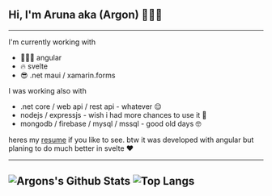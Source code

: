 ## Hi, I'm Aruna aka (Argon) 👨🏻‍💻
---

I'm currently working with 
  - 👨🏻‍💻 angular
  - 🔥 svelte
  - 😎 .net maui / xamarin.forms

I was working also with
  - .net core / web api / rest api - whatever 😌
  - nodejs / expressjs - wish i had more chances to use it 🥺
  - mongodb / firebase / mysql / mssql - good old days 🤓

heres my [resume](https://onlyargon.github.io/resume/) if you like to see. btw it was developed with angular but planing to do much better in svelte ❤️

---
![Argons's Github Stats](https://github-readme-stats.vercel.app/api?username=onlyargon&count_private=true&show_icons=true&include_all_commits=true)
![Top Langs](https://github-readme-stats.vercel.app/api/top-langs/?username=onlyargon&hide=TeX&layout=compact)
---





